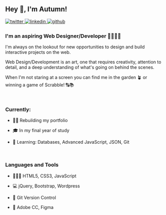 ## Hey 👋, I'm Autumn!  
  

<a href="https://twitter.com/agmparker" target="_blank">
<img src=https://img.shields.io/badge/twitter-%2300acee.svg?&style=for-the-badge&logo=twitter&logoColor=white alt=twitter style="margin-bottom: 5px;" />
</a>
<a href="https://linkedin.com/in/autumnparker" target="_blank">
<img src=https://img.shields.io/badge/linkedin-%231E77B5.svg?&style=for-the-badge&logo=linkedin&logoColor=white alt=linkedin style="margin-bottom: 5px;" />
</a>
<a href="https://github.com/autumnpa" target="_blank">
<img src=https://img.shields.io/badge/github-%2324292e.svg?&style=for-the-badge&logo=github&logoColor=white alt=github style="margin-bottom: 5px;" />
</a>  
  



### I'm an aspiring Web Designer/Developer 👩🏻‍💻✨  
I'm always on the lookout for new opportunities to design and build interactive projects on the web. 

Web Design/Development is an art, one that requires creativity, attention to detail, and a deep understanding of what's going on behind the scenes.

When I'm not staring at a screen you can find me in the garden 🪴 or winning a game of Scrabble! 🔠📚  
  

<br/>  


### Currently:  
- 👩‍💻 Rebuilding my portfolio  
  

- 🎓 In my final year of study  
  

- 🌱 Learning: Databases, Advanced JavaScript, JSON, Git  


<br/>  


### Languages and Tools  
  

- 👩🏻‍💻 HTML5, CSS3, JavaScript 
  

- 💻 jQuery, Bootstrap, Wordpress


- 📀 Git Version Control


- 🎨 Adobe CC, Figma  
  
